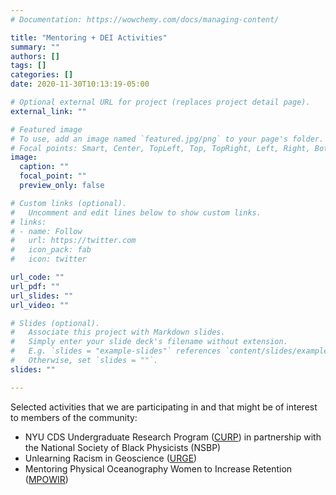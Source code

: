 ```yaml
---
# Documentation: https://wowchemy.com/docs/managing-content/

title: "Mentoring + DEI Activities"
summary: ""
authors: []
tags: []
categories: []
date: 2020-11-30T10:13:19-05:00

# Optional external URL for project (replaces project detail page).
external_link: ""

# Featured image
# To use, add an image named `featured.jpg/png` to your page's folder.
# Focal points: Smart, Center, TopLeft, Top, TopRight, Left, Right, BottomLeft, Bottom, BottomRight.
image:
  caption: ""
  focal_point: ""
  preview_only: false

# Custom links (optional).
#   Uncomment and edit lines below to show custom links.
# links:
# - name: Follow
#   url: https://twitter.com
#   icon_pack: fab
#   icon: twitter

url_code: ""
url_pdf: ""
url_slides: ""
url_video: ""

# Slides (optional).
#   Associate this project with Markdown slides.
#   Simply enter your slide deck's filename without extension.
#   E.g. `slides = "example-slides"` references `content/slides/example-slides.md`.
#   Otherwise, set `slides = ""`.
slides: ""

---
```


Selected activities that we are participating in and that might be of interest to members of the community: 
-  NYU CDS Undergraduate Research Program ([CURP](https://github.com/LaureZanna/starter-academic/new/master/content/project)) in partnership with the National Society of Black Physicists (NSBP)
- Unlearning Racism in Geoscience ([URGE](https://urgeoscience.org))
- Mentoring Physical Oceanography Women to Increase Retention ([MPOWIR](http://mpowir.org))

